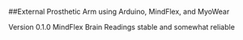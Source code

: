 ##External Prosthetic Arm using Arduino, MindFlex, and MyoWear

Version 0.1.0 MindFlex Brain Readings stable and somewhat reliable
